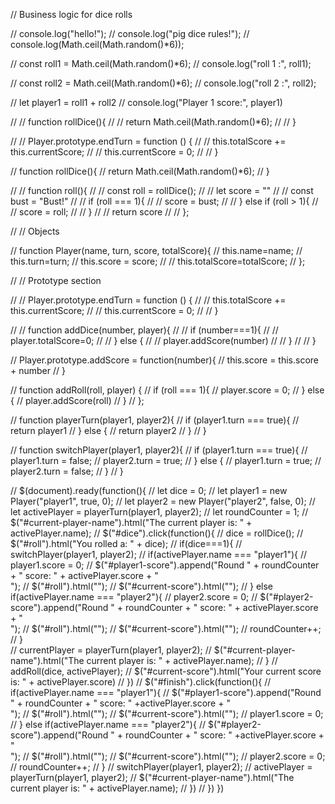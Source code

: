 // Business logic for dice rolls


// console.log("hello!");
// console.log("pig dice rules!");
// console.log(Math.ceil(Math.random()*6));

// const roll1 = Math.ceil(Math.random()*6);
// console.log("roll 1 :", roll1);

// const roll2 = Math.ceil(Math.random()*6);
// console.log("roll 2 :", roll2);

// let player1 = roll1 + roll2
// console.log("Player 1 score:", player1)

// // function rollDice(){
// //    return Math.ceil(Math.random()*6);
// // }

// // Player.prototype.endTurn = function () {
// //     this.totalScore += this.currentScore;
// //     this.currentScore = 0;
// //   }

//   function rollDice(){
//     return Math.ceil(Math.random()*6);
//  }

// // function roll(){
// //   const roll = rollDice();
// //   let score = ""
// //   const bust = "Bust!"
// //   if (roll === 1){
// //       score = bust;
// //   } else if (roll > 1){
// //       score = roll;
// //   }
// //   return score
// // };




// // Objects

// function Player(name, turn, score, totalScore){
//     this.name=name;
//     this.turn=turn;
//     this.score = score;
//     // this.totalScore=totalScore;
// };

// // Prototype section

// // Player.prototype.endTurn = function () {
// //     this.totalScore += this.currentScore;
// //     this.currentScore = 0;
// // }

// // function addDice(number, player){
// //    if (number===1){
// //        player.totalScore=0;
// //    } else {
// //        player.addScore(number)
// //    }
// // }

//   Player.prototype.addScore = function(number){
//     this.score = this.score + number
// }

//  function addRoll(roll, player) {
//     if (roll === 1){
//         player.score = 0;
//     } else {
//         player.addScore(roll)
//     }
//   };

//   function playerTurn(player1, player2){
//      if (player1.turn === true){
//          return player1
//      } else {
//          return player2
//      }
//   }

//   function switchPlayer(player1, player2){
//       if (player1.turn === true){
//           player1.turn = false;
//           player2.turn = true;
//       } else {
//           player1.turn = true;
//           player2.turn = false;
//       }
//   }

//   $(document).ready(function(){
//       let dice = 0;
//       let player1 = new Player("player1", true, 0);
//       let player2 = new Player("player2", false, 0);
//       let activePlayer = playerTurn(player1, player2);
//       let roundCounter = 1;
//       $("#current-player-name").html("The current player is: " + activePlayer.name);
//       $("#dice").click(function(){
//           dice = rollDice();
//           $("#roll").html("You rolled a: " + dice);
//           if(dice===1){
//               switchPlayer(player1, player2);
//               if(activePlayer.name === "player1"){
//                   player1.score = 0;
//                   $("#player1-score").append("Round " + roundCounter + " score: " + activePlayer.score + "<br>");
//                   $("#roll").html("");
//                   $("#current-score").html("");
//               } else if(activePlayer.name === "player2"){
//                   player2.score = 0;
//                   $("#player2-score").append("Round " + roundCounter + " score: " + activePlayer.score + "<br>");
//                   $("#roll").html("");
//                   $("#current-score").html("");
//                   roundCounter++;
//               }                  
//               currentPlayer = playerTurn(player1, player2);
//               $("#current-player-name").html("The current player is: " + activePlayer.name);
//               }
//               addRoll(dice, activePlayer);
//               $("#current-score").html("Your current score is: " + activePlayer.score)
//           })
//           $("#finish").click(function(){
//               if(activePlayer.name === "player1"){
//                   $("#player1-score").append("Round " + roundCounter + " score: " +activePlayer.score + "<br>");
//                   $("#roll").html("");
//                   $("#current-score").html("");
//                   player1.score = 0;
//               } else if(activePlayer.name === "player2"){
//                 $("#player2-score").append("Round " + roundCounter + " score: " +activePlayer.score + "<br>");
//                 $("#roll").html("");
//                 $("#current-score").html("");
//                 player2.score = 0;
//                 roundCounter++;
//               }
//               switchPlayer(player1, player2);
//               activePlayer = playerTurn(player1, player2);
//               $("#current-player-name").html("The current player is: " + activePlayer.name);
//           })
//       })
  })
